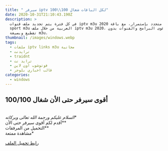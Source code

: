```yaml
---
title: " سيرفر iptv لكل الباقات شغال 100\\100"
date: 2020-10-31T21:10:43.190Z
description: >
  في كل فترة يتم تجديد ملف قنوات iptv m3u 2020 متجدد بإستمرار، مع باقة iptv bien
  sport m3u العربية من خلال ملف iptv m3u 2020، شاهد أقوى البرامج والقنوات بدون
  تقطيع وبصيغة m3u.
thumbnail: /images/windows.webp
tags:
  - ملفات iptv links m3u مجانية
  - ترايدنت
  - traidnt
  - ترايد نت
  - فوتوشوب اون لاين
  - قالب اخباري بلوجر
categories:
  - windows
---
```

<!--StartFragment-->

## أقوى سيرفر حتى الأن شغال 100/100

*\
السلام عليكم ورحمة الله تعالى وبركاته**\
أقدم لكم أقوى سيرفر حتى الأن**\
التحميل من المرفقات**\
مشاهدة ممتعة*

[رابط تحميل الملف](<http://www.mediafire.com/file/d4bpwzf85luba74/tv_channels_Cs4ZaJnEZBST8o2_plus.m3u/file>)

[](<http://www.mediafire.com/file/d4bpwzf85luba74/tv_channels_Cs4ZaJnEZBST8o2_plus.m3u/file>)

<!--EndFragment-->